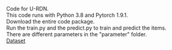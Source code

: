 Code for U-RDN.  
This code runs with Python 3.8 and Pytorch 1.9.1.  
Download the entire code package.  
Run the train.py and the predict.py to train and predict the items.  
There are different parameters in the "parameter" folder.  
[Dataset](https://figshare.com/articles/figure/data_zip/19453679 "悬停显示")
